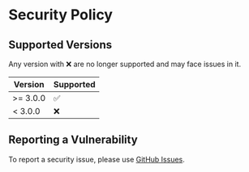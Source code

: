 # Security Policy

## Supported Versions

Any version with :x: are no longer supported and may face issues in it.

| Version   | Supported          |
|-----------|--------------------|
| \>= 3.0.0 | :white_check_mark: |
| < 3.0.0   | :x:                |

## Reporting a Vulnerability

To report a security issue, please use [GitHub Issues](https://github.com/mac-cleanup/mac-cleanup-py/issues/new/choose).

